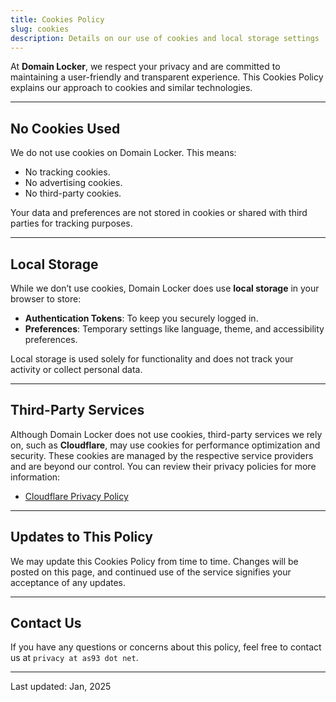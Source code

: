```yaml
---
title: Cookies Policy
slug: cookies
description: Details on our use of cookies and local storage settings
---
```


At **Domain Locker**, we respect your privacy and are committed to maintaining a user-friendly and transparent experience. This Cookies Policy explains our approach to cookies and similar technologies.

---

## No Cookies Used
We do not use cookies on Domain Locker. This means:
- No tracking cookies.
- No advertising cookies.
- No third-party cookies.  

Your data and preferences are not stored in cookies or shared with third parties for tracking purposes.

---

## Local Storage
While we don’t use cookies, Domain Locker does use **local storage** in your browser to store:
- **Authentication Tokens**: To keep you securely logged in.  
- **Preferences**: Temporary settings like language, theme, and accessibility preferences.  

Local storage is used solely for functionality and does not track your activity or collect personal data.

---

## Third-Party Services
Although Domain Locker does not use cookies, third-party services we rely on, such as **Cloudflare**, may use cookies for performance optimization and security. These cookies are managed by the respective service providers and are beyond our control. You can review their privacy policies for more information:
- [Cloudflare Privacy Policy](https://www.cloudflare.com/privacypolicy/)

---

## Updates to This Policy
We may update this Cookies Policy from time to time. Changes will be posted on this page, and continued use of the service signifies your acceptance of any updates.

--- 

## Contact Us
If you have any questions or concerns about this policy, feel free to contact us at `privacy at as93 dot net`.

---

Last updated: Jan, 2025
